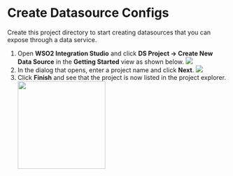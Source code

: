 # Create Datasource Configs

Create this project directory to start creating datasources that you can expose through a data service. 

1. Open **WSO2 Integration Studio** and click **DS Project → Create New Data Source** in the **Getting Started** view as shown below.
    <img src="../../assets/img/create_project/datasourrce-project.png">
2. In the dialog that opens, enter a project name and click **Next**.
    <img src="../../assets/img/create_project/datasource-project-dialog.png">
3. Click **Finish** and see that the project is now listed in the project explorer.
    <img src="../../assets/img/create_project/datasource-project-explorer.png" width="200">
